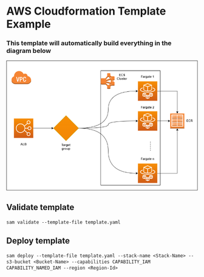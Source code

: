 # AWS Cloudformation Template Example

### This template will automatically build everything in the diagram below

![alt](https://github.com/mountain-chan/cloudformation-template/blob/main/workflow_diagram.png)

## Validate template
```
sam validate --template-file template.yaml 
```
## Deploy template
```
sam deploy --template-file template.yaml --stack-name <Stack-Name> --s3-bucket <Bucket-Name> --capabilities CAPABILITY_IAM CAPABILITY_NAMED_IAM --region <Region-Id>
```
